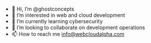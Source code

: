 - 👋 Hi, I’m @ghostconcepts
- 👀 I’m interested in web and cloud development
- 🌱 I’m currently learning cybersecurity
- 💞️ I’m looking to collaborate on development operations
- 📫 How to reach me info@webcloudalpha.com

<!---
ghostconcepts/ghostconcepts is a ✨ special ✨ repository because its `README.md` (this file) appears on your GitHub profile.
You can click the Preview link to take a look at your changes.
--->
